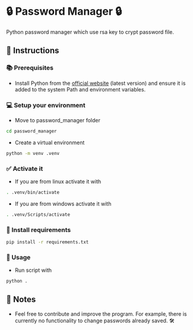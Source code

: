 # 🔒 Password Manager 🔒
Python password manager which use rsa key to crypt password file.

## 📝 Instructions

### 📚 Prerequisites
- Install Python from the [official website](https://www.python.org/) (latest version) and ensure it is added to the system Path and environment variables.

### 💻 Setup your environment
- Move to password_manager folder
```bash
cd password_manager
```
- Create a virtual environment
```bash
python -m venv .venv
```
### ✅ Activate it
- If you are from linux activate it with
```bash
. .venv/bin/activate
```
- If you are from windows activate it with
```bash
. .venv/Scripts/activate
```

### 🔗 Install requirements
```bash
pip install -r requirements.txt
```

### 🚀 Usage
- Run script with
```bash
python .
```

## 📌 Notes
- Feel free to contribute and improve the program. For example, there is currently no functionality to change passwords already saved. 🛠️
